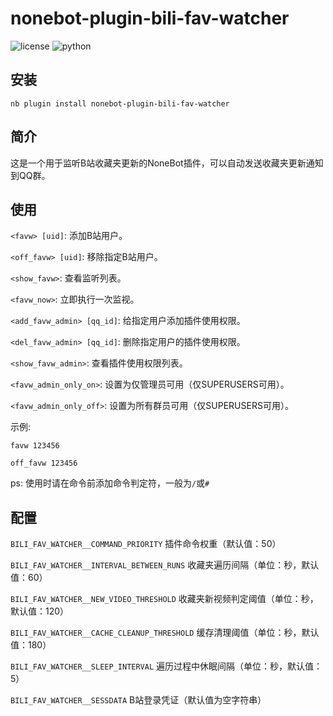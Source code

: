 # nonebot-plugin-bili-fav-watcher

<p>
  <a>
    <img src="https://img.shields.io/github/license/cscs181/QQ-Github-Bot.svg" alt="license">
  </a>
  <img src="https://img.shields.io/badge/python-3.8+-blue.svg" alt="python">
</p>

## 安装

```shell
nb plugin install nonebot-plugin-bili-fav-watcher
```

## 简介

这是一个用于监听B站收藏夹更新的NoneBot插件，可以自动发送收藏夹更新通知到QQ群。

## 使用
`<favw> [uid]`: 添加B站用户。

`<off_favw> [uid]`: 移除指定B站用户。

`<show_favw>`: 查看监听列表。

`<favw_now>`: 立即执行一次监视。

`<add_favw_admin> [qq_id]`: 给指定用户添加插件使用权限。

`<del_favw_admin> [qq_id]`: 删除指定用户的插件使用权限。

`<show_favw_admin>`: 查看插件使用权限列表。

`<favw_admin_only_on>`: 设置为仅管理员可用（仅SUPERUSERS可用）。

`<favw_admin_only_off>`: 设置为所有群员可用（仅SUPERUSERS可用）。

示例:

`favw 123456`

`off_favw 123456`

ps: 使用时请在命令前添加命令判定符，一般为`/`或`#`

## 配置

`BILI_FAV_WATCHER__COMMAND_PRIORITY` 插件命令权重（默认值：50）

`BILI_FAV_WATCHER__INTERVAL_BETWEEN_RUNS` 收藏夹遍历间隔（单位：秒，默认值：60）

`BILI_FAV_WATCHER__NEW_VIDEO_THRESHOLD` 收藏夹新视频判定阈值（单位：秒，默认值：120）

`BILI_FAV_WATCHER__CACHE_CLEANUP_THRESHOLD` 缓存清理阈值（单位：秒，默认值：180）

`BILI_FAV_WATCHER__SLEEP_INTERVAL` 遍历过程中休眠间隔（单位：秒，默认值：5）

`BILI_FAV_WATCHER__SESSDATA` B站登录凭证（默认值为空字符串）

